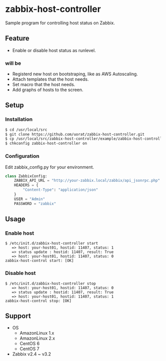 zabbix-host-controller
============================================================

Sample program for controlling host status on Zabbix.

Feature
------------------------------------------------------------

* Enable or disable host status as runlevel.

### will be

* Registerd new host on bootstraping, like as AWS Autoscaling.
* Attach templates that the host needs.
* Set macro that the host needs.
* Add graphs of hosts to the screen.

Setup
------------------------------------------------------------

### Installation

```bash
$ cd /usr/local/src
$ git clone https://github.com/uorat/zabbix-host-controller.git
$ cp /usr/local/src/zabbix-host-controller/example/zabbix-host-controller.init /etc/init.d/zabbix-host-controller
$ chkconfig zabbix-host-controller on
```

### Configuration

Edit zabbix\_config.py for your environment.

```python
class ZabbixConfig:
    ZABBIX_API_URL = "http://your-zabbix.local/zabbix/api_jsonrpc.php"
    HEADERS = {
        "Content-Type": "application/json"
    }
    USER = "Admin"
    PASSWORD = "zabbix"
```

Usage
------------------------------------------------------------

### Enable host

```
$ /etc/init.d/zabbix-host-controller start
   => host: your-host01, hostid: 11407, status: 1
   => status update : hostid: 11407, result: True
   => host: your-host01, hostid: 11407, status: 0
zabbix-host-control start: [OK]
```

### Disable host

```
$ /etc/init.d/zabbix-host-controller stop
   => host: your-host01, hostid: 11407, status: 0
   => status update : hostid: 11407, result: True
   => host: your-host01, hostid: 11407, status: 1
zabbix-host-control stop: [OK]
```

Support
------------------------------------------------------------

* OS
    * AmazonLinux 1.x
    * AmazonLinux 2.x
    * CentOS 6
    * CentOS 7
* Zabbix v2.4 ~ v3.2
